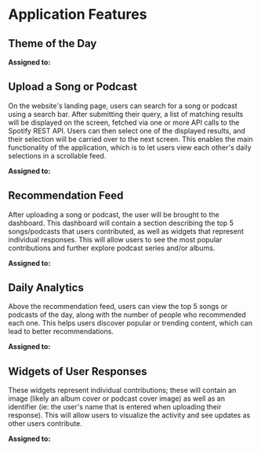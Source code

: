 # Application Features

## Theme of the Day

**Assigned to:**

## Upload a Song or Podcast
On the website's landing page, users can search for a song or podcast using a search bar. After submitting their query, a list of matching results will be displayed on the screen, fetched via one or more API calls to the Spotify REST API. Users can then select one of the displayed results, and their selection will be carried over to the next screen. This enables the main functionality of the application, which is to let users view each other's daily selections in a scrollable feed.

**Assigned to:**

## Recommendation Feed
After uploading a song or podcast, the user will be brought to the dashboard. This dashboard will contain a section describing the top 5 songs/podcasts that users contributed, as well as widgets that represent individual responses. This will allow users to see the most popular contributions and further explore podcast series and/or albums. 

**Assigned to:**

## Daily Analytics
Above the recommendation feed, users can view the top 5 songs or podcasts of the day, along with the number of people who recommended each one. This helps users discover popular or trending content, which can lead to better recommendations. 

**Assigned to:**

## Widgets of User Responses
These widgets represent individual contributions; these will contain an image (likely an album cover or podcast cover image) as well as an identifier (ie: the user's name that is entered when uploading their response). This will allow users to visualize the activity and see updates as other users contribute.

**Assigned to:**
